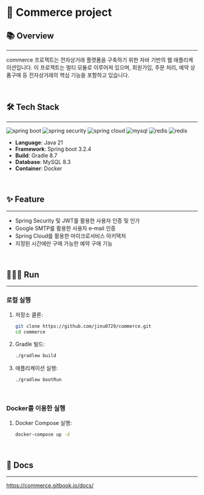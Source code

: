 # 🛒 Commerce project

## 📚 Overview

---

commerce 프로젝트는 전자상거래 플랫폼을 구축하기 위한 자바 기반의 웹 애플리케이션입니다. 이 프로젝트는 멀티 모듈로 이루어져 있으며, 회원가입, 주문 처리, 예약 상품구매 등 전자상거래의 핵심 기능을 포함하고
있습니다.

<br>

## 🛠️ Tech Stack

---

![spring boot](https://img.shields.io/badge/-Spring%20Boot-6DB33F?style=for-the-badge&logo=springboot&logoColor=white)
![spring security](https://img.shields.io/badge/-Spring%20Security-6DB33F?style=for-the-badge&logo=springsecurity&logoColor=white)
![spring cloud](https://img.shields.io/badge/-Spring%20Cloud-6DB33F?style=for-the-badge&logo=icloud&logoColor=white)
![mysql](https://img.shields.io/badge/-MySQL-4479A1?style=for-the-badge&logo=mysql&logoColor=white)
![redis](https://img.shields.io/badge/-Redis-DC382D?style=for-the-badge&logo=redis&logoColor=white)
![redis](https://img.shields.io/badge/-Docker-2496ED?style=for-the-badge&logo=docker&logoColor=white)

- **Language**: Java 21
- **Framework**: Spring boot 3.2.4
- **Build**: Gradle 8.7
- **Database**: MySQL 8.3
- **Container**: Docker

<br>

## ✨ Feature

---

- Spring Security 및 JWT를 활용한 사용자 인증 및 인가
- Google SMTP를 활용한 사용자 e-mail 인증
- Spring Cloud를 활용한 마이크로서비스 아키텍처
- 지정된 시간에만 구매 가능한 예약 구매 기능

<br>

## 🏃‍♂️‍➡️ Run

---

### 로컬 실행

1. 저장소 클론:
    ```sh
    git clone https://github.com/jinu0729/commerce.git
    cd commerce
    ```
2. Gradle 빌드:
    ```sh
    ./gradlew build
    ```
3. 애플리케이션 실행:
    ```sh
    ./gradlew bootRun
    ```

<br>

### Docker를 이용한 실행

1. Docker Compose 실행:
    ```sh
    docker-compose up -d
    ```

<br>

## 📑 Docs

---

https://commerce.gitbook.io/docs/

